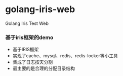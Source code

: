 # golang-iris-web
Golang Iris Test Web

### 基于iris框架的demo
+ 基于IRIS框架
+ 实现了cache、mysql、redis、redis-locker等小工具
+ 集成了日志按天分割
+ 最主要的是合理的分配目录结构
